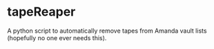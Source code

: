 # tapeReaper
A python script to automatically remove tapes from Amanda vault lists (hopefully no one ever needs this).

